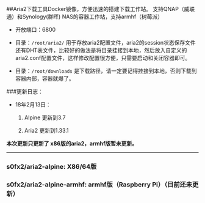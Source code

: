 ##Aria2下载工具Docker镜像，方便迅速的搭建下载工作站。
支持QNAP（威联通）和Synology(群晖) NAS的容器工作站，支持armhf（树莓派）

- 开放端口：6800

- 目录：`/root/aria2/` 用于存放aria2配置文件，aria2的session状态保存文件还有DHT表文件，比较好的做法是将目录挂接到本地，然后放入自定义的aria2.conf配置文件，这样修改配置很方便，只需要启动和关闭容器即可。

- 目录：`/root/downloads` 是下载路径，请一定要记得挂接到本地，否则下载到容器内部，容器就爆了。

###更新日志：

- 18年2月13日：

	1. Alpine 更新到3.7

	2. Aria2 更新到1.33.1

**本次更新只更新了 x86版的aria2，armhf版暂未更新。**

---
### s0fx2/aria2-alpine: X86/64版
### s0fx2/aria2-alpine-armhf: armhf版（Raspberry Pi）（目前还未更新）
